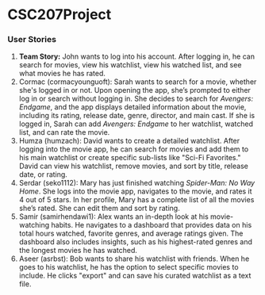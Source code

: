 # CSC207Project

### User Stories
1. **Team Story:** John wants to log into his account. After logging in, he can search for movies, view his watchlist, view his watched list, and see what movies he has rated.
2. Cormac (cormacyounguoft): Sarah wants to search for a movie, whether she's logged in or not. Upon opening the app, she’s prompted to either log in or search without logging in. She decides to search for _Avengers: Endgame_, and the app displays detailed information about the movie, including its rating, release date, genre, director, and main cast. If she is logged in, Sarah can add _Avengers: Endgame_ to her watchlist, watched list, and can rate the movie.
3. Humza (humzach): David wants to create a detailed watchlist. After logging into the movie app, he can search for movies and add them to his main watchlist or create specific sub-lists like "Sci-Fi Favorites." David can view his watchlist, remove movies, and sort by title, release date, or rating.
4. Serdar (seko1112): Mary has just finished watching _Spider-Man: No Way Home_. She logs into the movie app, navigates to the movie, and rates it 4 out of 5 stars. In her profile, Mary has a complete list of all the movies she’s rated. She can edit them and sort by rating. 
5. Samir (samirhendawi1): Alex wants an in-depth look at his movie-watching habits. He navigates to a dashboard that provides data on his total hours watched, favorite genres, and average ratings given. The dashboard also includes insights, such as his highest-rated genres and the longest movies he has watched. 
6. Aseer (asrbst): Bob wants to share his watchlist with friends. When he goes to his watchlist, he has the option to select specific movies to include. He clicks "export" and can save his curated watchlist as a text file.
